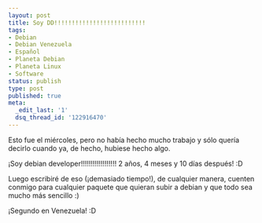 ```yaml
---
layout: post
title: Soy DD!!!!!!!!!!!!!!!!!!!!!!!!!!
tags:
- Debian
- Debian Venezuela
- Español
- Planeta Debian
- Planeta Linux
- Software
status: publish
type: post
published: true
meta:
  _edit_last: '1'
  dsq_thread_id: '122916470'
---
```

Esto fue el miércoles, pero no había hecho mucho trabajo y sólo quería decirlo cuando ya, de hecho, hubiese hecho algo.

¡Soy debian developer!!!!!!!!!!!!!!!!!! 2 años, 4 meses y 10 días después! :D

Luego escribiré de eso (¡demasiado tiempo!), de cualquier manera, cuenten conmigo para cualquier paquete que quieran subir a debian y que todo sea mucho más sencillo :)

¡Segundo en Venezuela! :D
